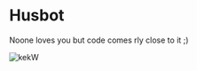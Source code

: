 # Husbot
Noone loves you but code comes rly close to it ;)

![kekW](https://i.giphy.com/11mwI67GLeMvgA.gif)
